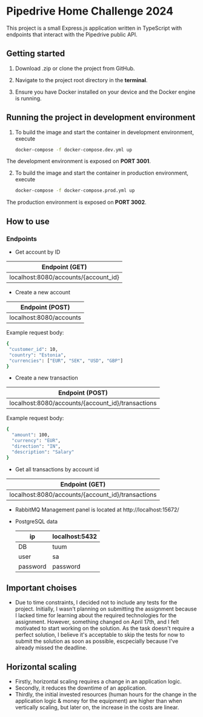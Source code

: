 # Pipedrive Home Challenge 2024

This project is a small Express.js application written in TypeScript with endpoints that
interact with the Pipedrive public API.

## Getting started

1. Download .zip or clone the project from GitHub.

2. Navigate to the project root directory in the __terminal__.

3. Ensure you have Docker installed on your device and the Docker engine is running.

## Running the project in development environment

1. To build the image and start the container in development environment, execute
    ```sh
    docker-compose -f docker-compose.dev.yml up
    ```

The development environment is exposed on __PORT 3001__.

2. To build the image and start the container in production environment, execute
    ```sh
    docker-compose -f docker-compose.prod.yml up
    ```

The production environment is exposed on __PORT 3002__.

## How to use



### Endpoints

  - Get account by ID  

  | Endpoint (GET) |
  | ------ |
  | localhost:8080/accounts/{account_id} |  
   
  - Create a new account

  | Endpoint (POST) |
  | ------ |
  | localhost:8080/accounts |  

   Example request body:
   ```sh
   {
    "customer_id": 10,
    "country": "Estonia", 
    "currencies": ["EUR", "SEK", "USD", "GBP"]
   }
   ```
  - Create a new transaction

  | Endpoint (POST) |
  | ------ |
  | localhost:8080/accounts/{account_id}/transactions |  

   Example request body:
   ```sh
   {
     "amount": 100,
     "currency": "EUR", 
     "direction": "IN",
     "description": "Salary"
   }
   ```
   
  - Get all transactions by account id  

  | Endpoint (GET) |
  | ------ |
  | localhost:8080/accounts/{account_id}/transactions |  


* RabbitMQ Management panel is located at http://localhost:15672/

* PostgreSQL data

  | ip | localhost:5432 |
  | ------ | ------ |
  | DB | tuum |
  | user | sa |
  | password | password |
  
## Important choises

* Due to time constraints, I decided not to include any tests for the project. Initially, I wasn't planning on submitting the assignment because I lacked time for learning about the required technologies for the assignment. However, something changed on April 17th, and I felt motivated to start working on the solution. As the task doesn't require a perfect solution, I believe it's acceptable to skip the tests for now to submit the solution as soon as possible, escpecially because I've already missed the deadline.

## Horizontal scaling
* Firstly, horizontal scaling requires a change in an application logic. 
* Secondly, it reduces the downtime of an application.
* Thirdly, the initial invested resources (human hours for the change in the application logic & money for the equipment) are higher than when vertically scaling, but later on, the increase in the costs are linear.